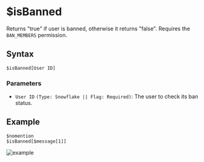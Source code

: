 # $isBanned
Returns "true" if user is banned, otherwise it returns "false". Requires the `BAN_MEMBERS` permission.

## Syntax
```
$isBanned[User ID]
```

### Parameters 
- `User ID` `(Type: Snowflake || Flag: Required)`: The user to check its ban status.

## Example
```
$nomention
$isBanned[$message[1]]
```
![example](https://user-images.githubusercontent.com/111157596/233709040-50d9987e-094d-4ddb-b85e-d01db865c840.png)
